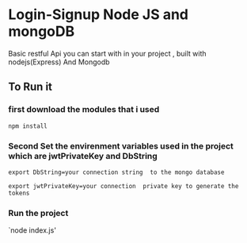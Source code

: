 #  Login-Signup  Node JS and mongoDB

Basic restful Api you can start with in your project  , built with nodejs(Express) And Mongodb



## To Run it
### first download the modules that i used 
`npm install`
### Second Set the envirenment variables used in the project which are jwtPrivateKey and  DbString
`export DbString=your connection string  to the mongo database `

`export jwtPrivateKey=your connection  private key to generate the tokens `


### Run the project  
`node index.js'

